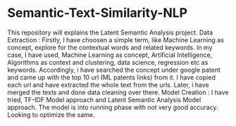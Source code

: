 # Semantic-Text-Similarity-NLP

This repository will explains the Latent Semantic Analysis project.
Data Extraction : 
Firstly, I have choosen a simple term, like Machine Learning as concept, explore for the contextual words and related keywords.
In my case, I have used, Machine Learning as concept, Artificial Intelligence, Algorithms as context and clustering, data science, regression etc as keywords.
Accordingly, i have searched the concept under google patent and came up with the top 10 url (ML patents links) from it. I have copied each url and have extracted the whole text from the urls.
Later, i have merged the texts and done data cleaning over there.
Model Creation : 
I have tried, TF-IDF Model approach and Latent Semantic Analysis Model approach. The model is into running phase with not very good accuracy. Looking to optimize the same.
